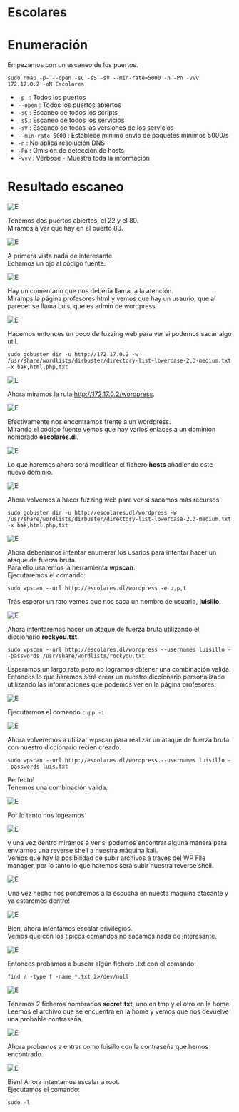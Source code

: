 # Escolares

# Enumeración

Empezamos con un escaneo de los puertos.

`sudo nmap -p- --open -sC -sS -sV --min-rate=5000 -n -Pn -vvv 172.17.0.2 -oN Escolares`  

- `-p-` : Todos los puertos
- `--open` : Todos los puertos abiertos
- `-sC` : Escaneo de todos los scripts
- `-sS` : Escaneo de todos los servicios
- `-sV` : Escaneo de todas las versiones de los servicios
- `--min-rate 5000` : Establece mínimo envío de paquetes mínimos 5000/s
- `-n` : No aplica resolución DNS
- `-Pn` : Omisión de detección de hosts
- `-vvv` : Verbose - Muestra toda la información

# Resultado escaneo  

![E](https://github.com/giustiand/DockerLabs-Writeups/blob/main/F%C3%A1cil/images/escolares/E_1.jpg)     

Tenemos dos puertos abiertos, el 22 y el 80.  
Miramos a ver que hay en el puerto 80.  

![E](https://github.com/giustiand/DockerLabs-Writeups/blob/main/F%C3%A1cil/images/escolares/E_2.jpg)     

A primera vista nada de interesante.  
Echamos un ojo al código fuente.  

![E](https://github.com/giustiand/DockerLabs-Writeups/blob/main/F%C3%A1cil/images/escolares/E_3.jpg)  

Hay un comentario que nos debería llamar a la atención.  
Miramps la página profesores.html y vemos que hay un usaurio, que al parecer se llama Luis, que es admin de wordpress.    

![E](https://github.com/giustiand/DockerLabs-Writeups/blob/main/F%C3%A1cil/images/escolares/E_4.jpg)    

Hacemos entonces un poco de fuzzing web para ver si podemos sacar algo util.  

`sudo gobuster dir -u http://172.17.0.2 -w /usr/share/wordlists/dirbuster/directory-list-lowercase-2.3-medium.txt -x bak,html,php,txt`  

![E](https://github.com/giustiand/DockerLabs-Writeups/blob/main/F%C3%A1cil/images/escolares/E_5.jpg)   

Ahora miramos la ruta http://172.17.0.2/wordpress.  

![E](https://github.com/giustiand/DockerLabs-Writeups/blob/main/F%C3%A1cil/images/escolares/E_6.jpg)    

Efectivamente nos encontramos frente a un wordpress.  
Mirando el código fuente vemos que hay varios enlaces a un dominion nombrado **escolares.dl**.   

![E](https://github.com/giustiand/DockerLabs-Writeups/blob/main/F%C3%A1cil/images/escolares/E_7.jpg)    

Lo que haremos ahora será modificar el fichero **hosts** añadiendo este nuevo dominio.  

![E](https://github.com/giustiand/DockerLabs-Writeups/blob/main/F%C3%A1cil/images/escolares/E_8.jpg)    

Ahora volvemos a hacer fuzzing web para ver si sacamos más recursos.  

`sudo gobuster dir -u http://escolares.dl/wordpress -w /usr/share/wordlists/dirbuster/directory-list-lowercase-2.3-medium.txt -x bak,html,php,txt`

![E](https://github.com/giustiand/DockerLabs-Writeups/blob/main/F%C3%A1cil/images/escolares/E_9.jpg)   

Ahora deberíamos intentar enumerar los usarios para intentar hacer un ataque de fuerza bruta.  
Para ello usaremos la herramienta **wpscan**.  
Ejecutaremos el comando:  

`sudo wpscan --url http://escolares.dl/wordpress -e u,p,t`  

Trás esperar un rato vemos que nos saca un nombre de usuario, **luisillo**.  

![E](https://github.com/giustiand/DockerLabs-Writeups/blob/main/F%C3%A1cil/images/escolares/E_10.jpg)   

Ahora intentaremos hacer un ataque de fuerza bruta utilizando el diccionario **rockyou.txt**.  

`sudo wpscan --url http://escolares.dl/wordpress --usernames luisillo --passwords /usr/share/wordlists/rockyou.txt`  

Esperamos un largo rato pero no logramos obtener una combinación valida.  
Entonces lo que haremos será crear un nuestro diccionario personalizado utilizando las informaciones que podemos ver en la página profesores.  

![E](https://github.com/giustiand/DockerLabs-Writeups/blob/main/F%C3%A1cil/images/escolares/E_11.jpg)     

Ejecutarmos el comando `cupp -i`  

![E](https://github.com/giustiand/DockerLabs-Writeups/blob/main/F%C3%A1cil/images/escolares/E_12.jpg)      

Ahora volveremos a utilizar wpscan para realizar un ataque de fuerza bruta con nuestro diccionario recien creado.  

`sudo wpscan --url http://escolares.dl/wordpress --usernames luisillo --passwords luis.txt`  

Perfecto!  
Tenemos una combinación valida.  

![E](https://github.com/giustiand/DockerLabs-Writeups/blob/main/F%C3%A1cil/images/escolares/E_13.jpg)      

Por lo tanto nos logeamos  

![E](https://github.com/giustiand/DockerLabs-Writeups/blob/main/F%C3%A1cil/images/escolares/E_14.jpg)     

y una vez dentro miramos a ver si podemos encontrar alguna manera para enviarnos una reverse shell a nuestra máquina kali.  
Vemos que hay la posibilidad de subir archivos a través del WP File manager, por lo tanto lo que haremos será subir nuestra reverse shell.

![E](https://github.com/giustiand/DockerLabs-Writeups/blob/main/F%C3%A1cil/images/escolares/E_15.jpg)     

Una vez hecho nos pondremos a la escucha en nuesta máquina atacante y ya estaremos dentro!   

![E](https://github.com/giustiand/DockerLabs-Writeups/blob/main/F%C3%A1cil/images/escolares/E_16.jpg)   

Bien, ahora intentamos escalar privilegios.  
Vemos que con los típicos comandos no sacamos nada de interesante.  

![E](https://github.com/giustiand/DockerLabs-Writeups/blob/main/F%C3%A1cil/images/escolares/E_17.jpg)   

Entonces probamos a buscar algún fichero .txt con el comando:  

`find / -type f -name *.txt 2>/dev/null`  

![E](https://github.com/giustiand/DockerLabs-Writeups/blob/main/F%C3%A1cil/images/escolares/E_18.jpg)  

Tenemos 2 ficheros nombrados **secret.txt**, uno en tmp y el otro en la home.  
Leemos el archivo que se encuentra en la home y vemos que nos devuelve una probable contraseña.  

![E](https://github.com/giustiand/DockerLabs-Writeups/blob/main/F%C3%A1cil/images/escolares/E_19.jpg)     

Ahora probamos a entrar como luisillo con la contraseña que hemos encontrado.  

![E](https://github.com/giustiand/DockerLabs-Writeups/blob/main/F%C3%A1cil/images/escolares/E_20.jpg)    

Bien! 
Ahora intentamos escalar a root.  
Ejecutamos el comando:  

`sudo -l`  










